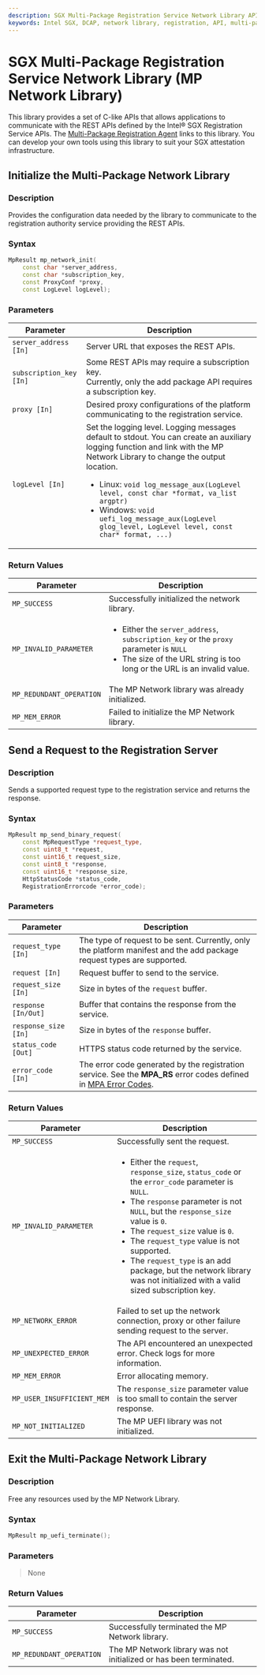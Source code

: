 ```yaml
---
description: SGX Multi-Package Registration Service Network Library API documentation.
keywords: Intel SGX, DCAP, network library, registration, API, multi-package
---
```

<!---
Copyright (C) 2025 Intel Corporation
SPDX-License-Identifier: CC-BY-4.0
-->

# SGX Multi-Package Registration Service Network Library (MP Network Library)

This library provides a set of C-like APIs that allows applications to communicate with the REST APIs defined by the Intel® SGX Registration Service APIs.
The [Multi-Package Registration Agent][agentmpa] links to this library.
You can develop your own tools using this library to suit your SGX attestation infrastructure.


## Initialize the Multi-Package Network Library


### Description

Provides the configuration data needed by the library to communicate to the registration authority service providing the REST APIs.


### Syntax

```c++
MpResult mp_network_init(
    const char *server_address,
    const char *subscription_key,
    const ProxyConf *proxy,
    const LogLevel logLevel);
```


### Parameters

<!-- markdownlint-disable MD033 -->
| Parameter | Description |
|---|---|
| `server_address [In]` | Server URL that exposes the REST APIs. |
| `subscription_key [In]` | Some REST APIs may require a subscription key.<br /> Currently, only the add package API requires a subscription key. |
| `proxy [In]` | Desired proxy configurations of the platform communicating to the registration service. |
| `logLevel [In]` | Set the logging level. Logging messages default to stdout. You can create an auxiliary logging function and link with the MP Network Library to change the output location.<br /><ul><li>Linux: `void log_message_aux(LogLevel level, const char *format, va_list argptr)`</li><li>Windows: `void uefi_log_message_aux(LogLevel glog_level, LogLevel level, const char* format, ...)` </li></ul> |
<!-- markdownlint-enable MD033 -->

### Return Values

<!-- markdownlint-disable MD033 -->
| Parameter | Description |
|---|---|
| `MP_SUCCESS` | Successfully initialized the network library. |
| `MP_INVALID_PARAMETER` | <ul><li>Either the `server_address`, `subscription_key` or the `proxy` parameter is `NULL`</li> <li>The size of the URL string is too long or the URL is an invalid value.</li></ul> |
| `MP_REDUNDANT_OPERATION` | The MP Network library was already initialized. |
| `MP_MEM_ERROR` | Failed to initialize the MP Network library. |
<!-- markdownlint-enable MD033 -->

## Send a Request to the Registration Server


### Description

Sends a supported request type to the registration service and returns the response.


### Syntax

```c++
MpResult mp_send_binary_request(
    const MpRequestType *request_type,
    const uint8_t *request,
    const uint16_t request_size,
    const uint8_t *response,
    const uint16_t *response_size,
    HttpStatusCode *status_code,
    RegistrationErrorcode *error_code);
```


### Parameters

| Parameter | Description |
|---|---|
| `request_type [In]` | The type of request to be sent. Currently, only the platform manifest and the add package request types are supported. |
| `request [In]` | Request buffer to send to the service. |
| `request_size [In]` | Size in bytes of the `request` buffer. |
| `response [In/Out]` | Buffer that contains the response from the service. |
| `response_size [In]` | Size in bytes of the `response` buffer. |
| `status_code [Out]` | HTTPS status code returned by the service. |
| `error_code [In]` | The error code generated by the registration service. See the **MPA_RS** error codes defined in [MPA Error Codes][errorcodes]. |


### Return Values

<!-- markdownlint-disable MD033 -->
| Parameter | Description |
|---|---|
| `MP_SUCCESS` | Successfully sent the request. |
| `MP_INVALID_PARAMETER` | <ul><li>Either the `request`, `response_size`, `status_code` or the `error_code` parameter is `NULL`.</li> <li> The `response` parameter is not `NULL`, but the `response_size` value is `0`.</li> <li>The `request_size` value is `0`.</li> <li>The `request_type` value is not supported.</li> <li>The `request_type` is an add package, but the network library was not initialized with a valid sized subscription key.</li></ul> |
| `MP_NETWORK_ERROR` | Failed to set up the network connection, proxy or other failure sending request to the server. |
| `MP_UNEXPECTED_ERROR` | The API encountered an unexpected error. Check logs for more information. |
| `MP_MEM_ERROR` | Error allocating memory. |
| `MP_USER_INSUFFICIENT_MEM` | The `response_size` parameter value is too small to contain the server response. |
| `MP_NOT_INITIALIZED` | The MP UEFI library was not initialized. |
<!-- markdownlint-enable MD033 -->

## Exit the Multi-Package Network Library


### Description

Free any resources used by the MP Network Library.


### Syntax

```c++
MpResult mp_uefi_terminate();
```


### Parameters

> None


### Return Values

| Parameter | Description |
|---|---|
| `MP_SUCCESS` | Successfully terminated the MP Network library. |
| `MP_REDUNDANT_OPERATION` | The MP Network library was not initialized or has been terminated. |

[agentmpa]:  ../03/mp-reg-platform-sw-tools.md#multi-package-registration-agent-mpa
[errorcodes]:  ../03/mp-reg-platform-sw-tools.md#error-codes
